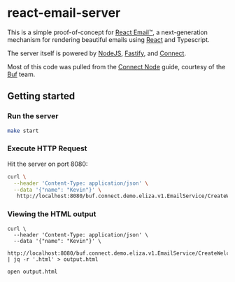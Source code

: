 # react-email-server

This is a simple proof-of-concept for [React Email™](react-email-url), a
next-generation mechanism for rendering beautiful emails using
[React](react-url) and Typescript.

The server itself is powered by [NodeJS](nodejs-url), [Fastify](fastify-url),
and [Connect](connect-url).

Most of this code was pulled from the [Connect Node](connect-node-url) guide,
courtesy of the [Buf](buf-url) team.

## Getting started

### Run the server

```bash
make start
```

### Execute HTTP Request

Hit the server on port 8080:

```bash
curl \
  --header 'Content-Type: application/json' \
  --data '{"name": "Kevin"}' \
   http://localhost:8080/buf.connect.demo.eliza.v1.EmailService/CreateWelcomeEmail
```

### Viewing the HTML output

```shell
curl \
  --header 'Content-Type: application/json' \
  --data '{"name": "Kevin"}' \
   http://localhost:8080/buf.connect.demo.eliza.v1.EmailService/CreateWelcomeEmail | jq -r '.html' > output.html

open output.html
```

[buf-url]: https://buf.build/
[connect-url]: https://connect.build/
[connect-node-url]: https://connect.build/docs/node/getting-started/
[fastify-url]: https://www.fastify.io/
[nodejs-url]: https://nodejs.org/en
[react-url]: https://react.dev/
[react-email-url]: https://react.email/

